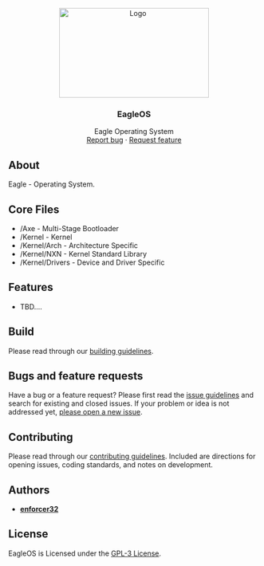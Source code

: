 <p align="center">
  <a href="#license">
    <img src="Resources/Branding/EagleBannerSmall.png" alt="Logo" width=300 height=180>
  </a>

  <h3 align="center">EagleOS</h3>

  <p align="center">
    Eagle Operating System
    <br>
    <a href="https://github.com/enforcer32/EagleOS/issues/new?labels=bug">Report bug</a>
    ·
    <a href="https://github.com/enforcer32/EagleOS/issues/new?labels=feature">Request feature</a>
  </p>
</p>

## About

Eagle - Operating System.

## Core Files

- /Axe - Multi-Stage Bootloader
- /Kernel - Kernel
- /Kernel/Arch - Architecture Specific
- /Kernel/NXN - Kernel Standard Library
- /Kernel/Drivers - Device and Driver Specific

## Features

- TBD....

## Build
Please read through our [building guidelines](https://github.com/enforcer32/EagleOS/blob/master/BUILDING.md).

## Bugs and feature requests

Have a bug or a feature request? Please first read the [issue guidelines](https://github.com/enforcer32/EagleOS/blob/master/CONTRIBUTING.md) and search for existing and closed issues. If your problem or idea is not addressed yet, [please open a new issue](https://github.com/enforcer32/EagleOS/issues/new).

## Contributing

Please read through our [contributing guidelines](https://github.com/enforcer32/EagleOS/blob/master/CONTRIBUTING.md). Included are directions for opening issues, coding standards, and notes on development.
## Authors

- [**enforcer32**](https://github.com/enforcer32)

## License

EagleOS is Licensed under the [GPL-3 License](https://github.com/enforcer32/EagleOS/blob/master/COPYING.txt).
